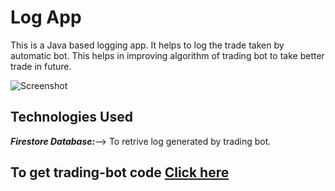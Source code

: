 # Log App  
This is a  Java based logging app. It helps to log the trade taken by automatic bot. This helps in improving algorithm of trading bot to take better trade in future.  
  
![Screenshot](https://glueconnect.s3.amazonaws.com/WhatsApp-Image-2024-08-22-at-00.07.21_2a60193c.jpg)  
## Technologies Used  


***Firestore Database:***--> To retrive log generated by trading bot.  
## To get trading-bot code [Click here](https://github.com/HarshJAISWAL0011/Trading-Bot/)
